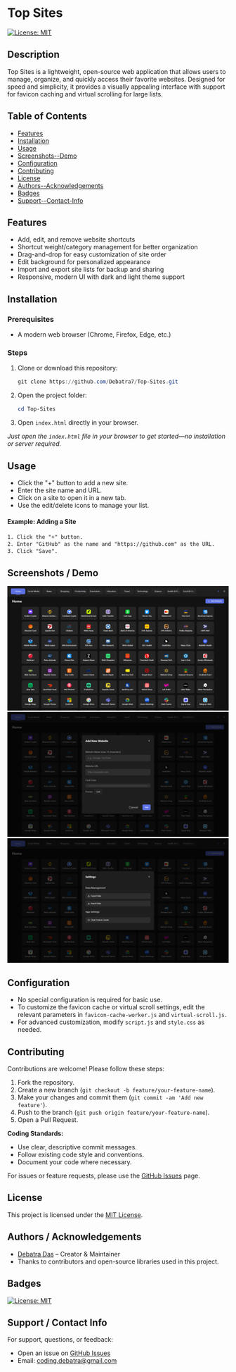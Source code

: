 # Top Sites

[![License: MIT](https://img.shields.io/badge/License-MIT-yellow.svg)](LICENSE)

## Description

Top Sites is a lightweight, open-source web application that allows users to manage, organize, and quickly access their favorite websites. Designed for speed and simplicity, it provides a visually appealing interface with support for favicon caching and virtual scrolling for large lists.

## Table of Contents

- [Features](#features)
- [Installation](#installation)
- [Usage](#usage)
- [Screenshots--Demo](#screenshots--demo)
- [Configuration](#configuration)
- [Contributing](#contributing)
- [License](#license)
- [Authors--Acknowledgements](#authors--acknowledgements)
- [Badges](#badges)
- [Support--Contact-Info](#support--contact-info)

## Features

- Add, edit, and remove website shortcuts
- Shortcut weight/category management for better organization
- Drag-and-drop for easy customization of site order
- Edit background for personalized appearance
- Import and export site lists for backup and sharing
- Responsive, modern UI with dark and light theme support

## Installation

### Prerequisites

- A modern web browser (Chrome, Firefox, Edge, etc.)

### Steps

1. Clone or download this repository:
   ```powershell
   git clone https://github.com/Debatra7/Top-Sites.git
   ```
2. Open the project folder:
   ```powershell
   cd Top-Sites
   ```
3. Open `index.html` directly in your browser.

_Just open the `index.html` file in your browser to get started—no installation or server required._

## Usage

- Click the "+" button to add a new site.
- Enter the site name and URL.
- Click on a site to open it in a new tab.
- Use the edit/delete icons to manage your list.

#### Example: Adding a Site

```text
1. Click the "+" button.
2. Enter "GitHub" as the name and "https://github.com" as the URL.
3. Click "Save".
```

## Screenshots / Demo

![Top Sites Screenshot](screenshots/home.png)
![Top Sites Screenshot](screenshots/add-website.png)
![Top Sites Screenshot](screenshots/settings.png)

## Configuration

- No special configuration is required for basic use.
- To customize the favicon cache or virtual scroll settings, edit the relevant parameters in `favicon-cache-worker.js` and `virtual-scroll.js`.
- For advanced customization, modify `script.js` and `style.css` as needed.

## Contributing

Contributions are welcome! Please follow these steps:

1. Fork the repository.
2. Create a new branch (`git checkout -b feature/your-feature-name`).
3. Make your changes and commit them (`git commit -am 'Add new feature'`).
4. Push to the branch (`git push origin feature/your-feature-name`).
5. Open a Pull Request.

**Coding Standards:**

- Use clear, descriptive commit messages.
- Follow existing code style and conventions.
- Document your code where necessary.

For issues or feature requests, please use the [GitHub Issues](https://github.com/yourusername/Top-Sites/issues) page.

## License

This project is licensed under the [MIT License](LICENSE).

## Authors / Acknowledgements

- [Debatra Das](https://github.com/Debatra7) – Creator & Maintainer
- Thanks to contributors and open-source libraries used in this project.

## Badges

[![License: MIT](https://img.shields.io/badge/License-MIT-yellow.svg)](LICENSE)

## Support / Contact Info

For support, questions, or feedback:

- Open an issue on [GitHub Issues](https://github.com/codingdebatra/top-sites/issues)
- Email: coding.debatra@gmail.com
